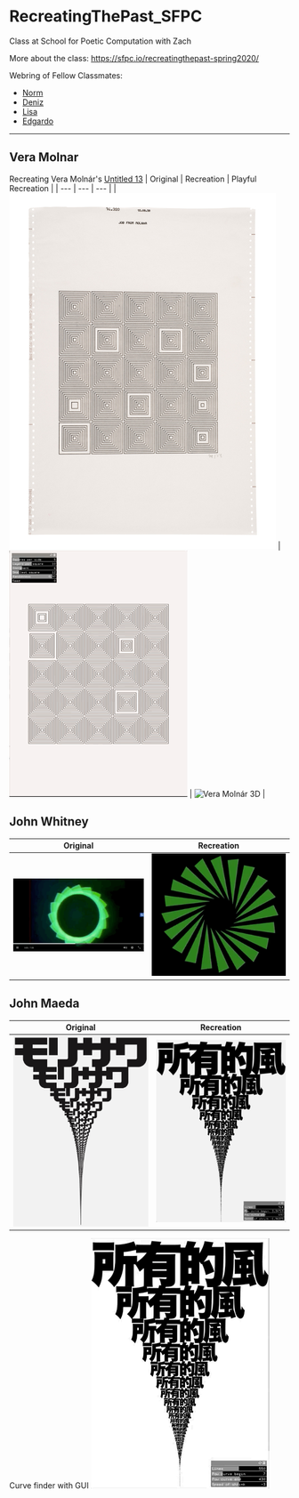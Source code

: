 # RecreatingThePast_SFPC
Class at School for Poetic Computation with Zach

More about the class:
https://sfpc.io/recreatingthepast-spring2020/

Webring of Fellow Classmates:
- [Norm](https://www.are.na/norman-o-hagan/recreating-the-past-shenanigans-summer-2020)
- [Deniz](https://github.com/DenizBicer/RTP)
- [Lisa](https://github.com/lisajamhoury/sfpc_rtp_hw)
- [Edgardo](https://github.com/eaviles/sfpc-2020-rtp)

---

## Vera Molnar
Recreating Vera Molnár's [Untitled 13](https://www.artsy.net/artwork/vera-molnar-untitled-13-1)
| Original | Recreation | Playful Recreation |
| --- | --- | --- |
| ![Vera Molnár Original](./_assets/veraOriginal.jpg) | ![Vera Molnár Generator](./_assets/veraGenerator.gif) | ![Vera Molnár 3D](./_assets/vera3D.gif) |

<!-- ![Vera Molnár Generator](./_assets/veraMolnar/veraUntitled13final.png)

3D interactive version
![Vera Molnár 3D](./_assets/veraMolnar/vera3Dfinal.gif) -->

## John Whitney
| Original | Recreation |
| --- | --- |
| ![John Whitney Catalog](./_assets/whitneyOriginalCatalog.gif) | ![John Whitney Recreation](./_assets/whitneyRecreated.gif) |


## John Maeda
| Original | Recreation |
| --- | --- |
| ![Morisawa 10 #3](./_assets/maedaOriginal.jpg) | ![Morisawa Recreation](./_assets/maedaRecreated.png) |

Curve finder with GUI
![Morisawa Curve Finder](./_assets/maedaCurveFinder.gif)

